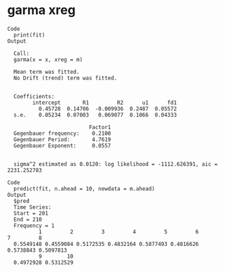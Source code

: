 # garma xreg

    Code
      print(fit)
    Output
      
      Call:
      garma(x = x, xreg = m)
      
      Mean term was fitted.
      No Drift (trend) term was fitted.
      
      
      Coefficients:
            intercept       R1         R2      u1      fd1
              0.45728  0.14706  -0.009936  0.2487  0.05572
      s.e.    0.05234  0.07003   0.069077  0.1066  0.04333
      
                              Factor1
      Gegenbauer frequency:    0.2100
      Gegenbauer Period:       4.7619
      Gegenbauer Exponent:     0.0557
      
      
      sigma^2 estimated as 0.0120: log likelihood = -1112.626391, aic = 2231.252783
      
    Code
      predict(fit, n.ahead = 10, newdata = m.ahead)
    Output
      $pred
      Time Series:
      Start = 201 
      End = 210 
      Frequency = 1 
              1         2         3         4         5         6         7         8 
      0.5549148 0.4559084 0.5172535 0.4832164 0.5877493 0.4816626 0.5738843 0.5097813 
              9        10 
      0.4972928 0.5312529 
      


